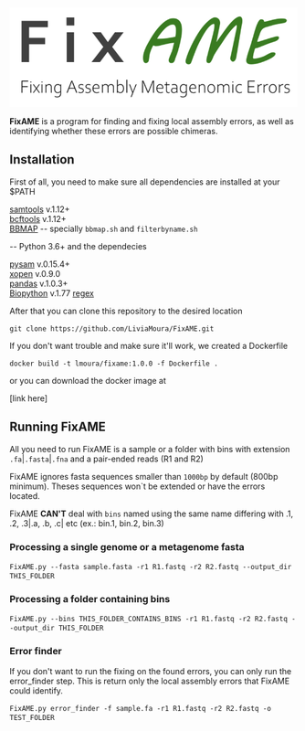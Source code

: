 ![FixAME](/images/FixAME.png)


**FixAME** is a program for finding and fixing local assembly errors, as well as identifying whether these errors are possible chimeras.

## Installation

First of all, you need to make sure all dependencies are installed at your $PATH

[samtools](https://github.com/samtools/samtools) v.1.12+ <br>
[bcftools](https://github.com/samtools/bcftools) v.1.12+<br> 
[BBMAP](https://sourceforge.net/projects/bbmap/) -- specially `bbmap.sh` and `filterbyname.sh`

-- Python 3.6+ and the dependecies

[pysam](https://github.com/pysam-developers/pysam) v.0.15.4+<br>
[xopen](https://pypi.org/project/xopen/) v.0.9.0 <br> 
[pandas](https://pypi.org/project/pandas/) v.1.0.3+ <br>
[Biopython](https://biopython.org/wiki/Download) v.1.77
[regex](https://pypi.org/project/regex/)

After that you can clone this repository to the desired location

```
git clone https://github.com/LiviaMoura/FixAME.git
```

If you don't want trouble and make sure it'll work, we created a Dockerfile 
```
docker build -t lmoura/fixame:1.0.0 -f Dockerfile .
```

or you can download the docker image at

[link here]


## Running FixAME

All you need to run FixAME is a sample or a folder with bins with extension `.fa`|`.fasta`|`.fna` and a pair-ended reads (R1 and R2)

FixAME ignores fasta sequences smaller than `1000bp` by default (800bp minimum). Theses sequences won`t be extended or have the errors located.

FixAME **CAN'T** deal with `bins` named using the same name differing with .1, .2, .3|.a, .b, .c| etc (ex.: bin.1, bin.2, bin.3)

### Processing a single genome or a metagenome fasta

```
FixAME.py --fasta sample.fasta -r1 R1.fastq -r2 R2.fastq --output_dir THIS_FOLDER 
````

### Processing a folder containing bins

```
FixAME.py --bins THIS_FOLDER_CONTAINS_BINS -r1 R1.fastq -r2 R2.fastq --output_dir THIS_FOLDER 
```

### Error finder
If you don't want to run the fixing on the found errors, you can only run the error_finder step. This is return only the local assembly errors that FixAME could identify.

```
FixAME.py error_finder -f sample.fa -r1 R1.fastq -r2 R2.fastq -o TEST_FOLDER
```










